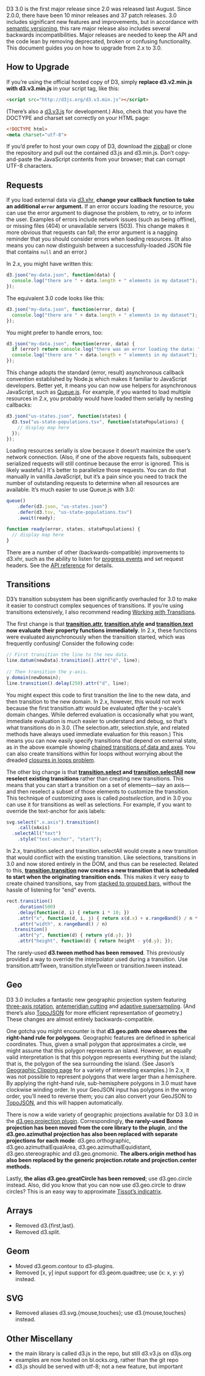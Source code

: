 D3 3.0 is the first major release since 2.0 was released last August. Since 2.0.0, there have been 10 minor releases and 37 patch releases. 3.0 includes significant new features and improvements, but in accordance with [semantic versioning](http://semver.org/), this rare major release also includes several backwards incompatibilities. Major releases are needed to keep the API and the code lean by removing deprecated, broken or confusing functionality. This document guides you on how to upgrade from 2.x to 3.0.

## How to Upgrade

If you’re using the official hosted copy of D3, simply **replace d3.v2.min.js with d3.v3.min.js** in your script tag, like this:

```html
<script src="http://d3js.org/d3.v3.min.js"></script>
```

(There’s also a [d3.v3.js](http://d3js.org/d3.v3.js) for development.) Also, check that you have the DOCTYPE and charset set correctly on your HTML page:

```html
<!DOCTYPE html>
<meta charset="utf-8">
```

If you’d prefer to host your own copy of D3, download the [zipball](https://github.com/mbostock/d3/archive/3.0.zip) or clone the repository and pull out the contained d3.js and d3.min.js. Don’t copy-and-paste the JavaScript contents from your browser; that can corrupt UTF-8 characters.

## Requests

If you load external data via [d3.xhr](Requests), **change your callback function to take an additional `error` argument.** If an error occurs loading the resource, you can use the error argument to diagnose the problem, to retry, or to inform the user. Examples of errors include network issues (such as being offline), or missing files (404) or unavailable servers (503). This change makes it more obvious that requests can fall; the error argument is a nagging reminder that you should consider errors when loading resources. (It also means you can now distinguish between a successfully-loaded JSON file that contains `null` and an error.)

In 2.x, you might have written this:

```js
d3.json("my-data.json", function(data) {
  console.log("there are " + data.length + " elements in my dataset");
});
```

The equivalent 3.0 code looks like this:

```js
d3.json("my-data.json", function(error, data) {
  console.log("there are " + data.length + " elements in my dataset");
});
```

You might prefer to handle errors, too:

```js
d3.json("my-data.json", function(error, data) {
  if (error) return console.log("there was an error loading the data: " + error);
  console.log("there are " + data.length + " elements in my dataset");
});
```

This change adopts the standard {error, result} asynchronous callback convention established by Node.js which makes it familiar to JavaScript developers. Better yet, it means you can now use helpers for asynchronous JavaScript, such as [Queue.js](https://github.com/mbostock/queue). For example, if you wanted to load multiple resources in 2.x, you probably would have loaded them serially by nesting callbacks:

```js
d3.json("us-states.json", function(states) {
  d3.tsv("us-state-populations.tsv", function(statePopulations) {
    // display map here
  });
});
```

Loading resources serially is slow because it doesn’t maximize the user’s network connection. (Also, if one of the above requests fails, subsequent serialized requests will still continue because the error is ignored. This is likely wasteful.) It's better to parallelize those requests. You can do that manually in vanilla JavaScript, but it’s a pain since you need to track the number of outstanding requests to determine when all resources are available. It’s much easier to use Queue.js with 3.0:

```js
queue()
    .defer(d3.json, "us-states.json")
    .defer(d3.tsv, "us-state-populations.tsv")
    .await(ready);

function ready(error, states, statePopulations) {
  // display map here
}
```

There are a number of other (backwards-compatible) improvements to d3.xhr, such as the ability to listen for [progress events](http://bl.ocks.org/3750941) and set request headers. See the [API reference](Requests) for details.

## Transitions

D3’s transition subsystem has been significantly overhauled for 3.0 to make it easier to construct complex sequences of transitions. If you’re using transitions extensively, I also recommend reading [Working with Transitions](http://bost.ocks.org/mike/transition/).

The first change is that **[transition.attr](Transitions#wiki-attr), [transition.style](Transitions#wiki-style) and [transition.text](Transitions#wiki-text) now evaluate their property functions immediately**. In 2.x, these functions were evaluated asynchronously when the transition started, which was frequently confusing! Consider the following code:

```js
// First transition the line to the new data.
line.datum(newData).transition().attr("d", line);
    
// Then transition the y-axis.
y.domain(newDomain);
line.transition().delay(250).attr("d", line);
```

You might expect this code to first transition the line to the new data, and then transition to the new domain. In 2.x, however, this would not work because the first transition.attr would be evaluated *after* the y-scale’s domain changes. While deferred evaluation is occasionally what you want, immediate evaluation is much easier to understand and debug, so that’s what transitions do in 3.0. (The selection.attr, selection.style, and related methods have always used immediate evaluation for this reason.) This means you can now easily specify transitions that depend on external state, as in the above example showing [chained transitions of data and axes](http://bl.ocks.org/3903818). You can also create transitions within for loops without worrying about the dreaded [closures in loops problem](http://www.mennovanslooten.nl/blog/post/62).

The other big change is that **[transition.select](Transitions#wiki-select) and [transition.selectAll](Transitions#wiki-selectAll) now reselect existing transitions** rather than creating new transitions. This means that you can start a transition on a set of elements—say an axis—and then reselect a subset of those elements to customize the transition. This technique of customizing axes is called _postselection_, and in 3.0 you can use it for transitions as well as selections. For example, if you want to override the text-anchor for axis labels:

```js
svg.select(".x.axis").transition()
    .call(xAxis)
  .selectAll("text")
    .style("text-anchor", "start");
```

In 2.x, transition.select and transition.selectAll would create a new transition that would conflict with the existing transition. Like selections, transitions in 3.0 and now stored entirely in the DOM, and thus can be reselected. Related to this, **[transition.transition](Transitions#wiki-transition) now creates a new transition that is scheduled to start when the originating transition ends**. This makes it very easy to create chained transitions, say from [stacked to grouped bars](http://bl.ocks.org/3943967), without the hassle of listening for "end" events.

```js
rect.transition()
    .duration(500)
    .delay(function(d, i) { return i * 10; })
    .attr("x", function(d, i, j) { return x(d.x) + x.rangeBand() / n * j; })
    .attr("width", x.rangeBand() / n)
  .transition()
    .attr("y", function(d) { return y(d.y); })
    .attr("height", function(d) { return height - y(d.y); });
```

The rarely-used **d3.tween method has been removed**. This previously provided a way to override the interpolator used during a transition. Use transition.attrTween, transition.styleTween or transition.tween instead.

## Geo

D3 3.0 includes a fantastic new geographic projection system featuring [three-axis rotation](http://bl.ocks.org/3734273), [antemeridian cutting](http://bl.ocks.org/3788999) and [adaptive supersampling](http://bl.ocks.org/3795544). (And there’s also [TopoJSON](https://github.com/mbostock/topojson) for more efficient representation of geometry.) These changes are almost entirely backwards-compatible.

One gotcha you might encounter is that **d3.geo.path now observes the right-hand rule for polygons**. Geographic features are defined in spherical coordinates. Thus, given a small polygon that approximates a circle, we might assume that this polygon represents an island. However, an equally valid interpretation is that this polygon represents everything *but* the island; that is, the polygon of the sea surrounding the island. (See Jason’s [Geographic Clipping page](http://www.jasondavies.com/maps/clip/) for a variety of interesting examples.) In 2.x, it was not possible to represent polygons that were larger than a hemisphere. By applying the right-hand rule, sub-hemisphere polygons in 3.0 must have clockwise winding order. In your GeoJSON input has polygons in the wrong order, you’ll need to reverse them; you can also convert your GeoJSON to [TopoJSON](/mbostock/topojson), and this will happen automatically.

There is now a wide variety of geographic projections available for D3 3.0 in the [d3.geo.projection plugin](/d3/d3-plugins/tree/master/geo/projection). Correspondingly, **the rarely-used Bonne projection has been moved from the core library to the plugin**, and **the d3.geo.azimuthal projection has also been replaced with separate projections for each mode**: d3.geo.orthographic, d3.geo.azimuthalEqualArea, d3.geo.azimuthalEquidistant, d3.geo.stereographic and d3.geo.gnomonic. **The albers.origin method has also been replaced by the generic projection.rotate and projection.center methods.**

Lastly, **the alias d3.geo.greatCircle has been removed**; use d3.geo.circle instead. Also, did you know that you can now use d3.geo.circle to draw circles? This is an easy way to approximate [Tissot’s indicatrix](http://bl.ocks.org/4052873).

## Arrays

* Removed d3.{first,last}.
* Removed d3.split.

## Geom

* Moved d3.geom.contour to d3-plugins.
* Removed [x, y] input support for d3.geom.quadtree; use {x: x, y: y} instead.

## SVG

* Removed aliases d3.svg.{mouse,touches}; use d3.{mouse,touches} instead.

## Other Miscellany

* the main library is called d3.js in the repo, but still d3.v3.js on d3js.org
* examples are now hosted on bl.ocks.org, rather than the git repo
* d3.js should be served with utf-8; not a new feature, but important
